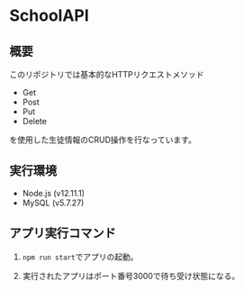 # SchoolAPI

## 概要

このリポジトリでは基本的なHTTPリクエストメソッド

- Get
- Post
- Put
- Delete

を使用した生徒情報のCRUD操作を行なっています。

## 実行環境

- Node.js (v12.11.1)
- MySQL (v5.7.27)

## アプリ実行コマンド

1. `npm run start`でアプリの起動。

1. 実行されたアプリはポート番号3000で待ち受け状態になる。
